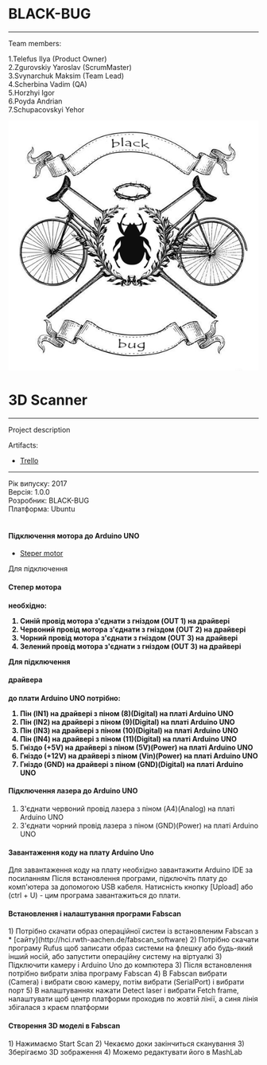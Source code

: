 # BLACK-BUG
* * *
Team members:   

1.Telefus Ilya (Product Owner)   
2.Zgurovskiy Yaroslav (ScrumMaster)   
3.Svynarchuk Maksim (Team Lead)   
4.Scherbina Vadim (QA)   
5.Horzhyi Igor   
6.Poyda Andrian   
7.Schupacovskyi Yehor   

![TeamLogo](https://github.com/Admiral2303/Black-Bug/blob/master/logo000.png)

# 3D Scanner
* * *
Project description  

Artifacts:   
* [Trello](https://trello.com/b/F3zNZruQ)    


* * *
Рік випуску: 2017<br/>
Версія: 1.0.0<br/>
Розробник: BLACK-BUG<br/>
Платформа: Ubuntu<br/>
<br/>

<h4>Підключення мотора до Arduino UNO</h4>

* [Steper motor](http://arduino-diy.com/arduino-drayver-shagovogo-dvigatelya-i-dvigatelya-postoyannogo-toka-L298N)

 Для підключення <h4>Степер мотора<h4> необхідно: <br />
  1) Синій провід мотора з'єднати з гніздом (OUT 1) на драйвері <br />
  2) Червоний провід мотора з'єднати з гніздом (OUT 2) на драйвері <br />
  3) Чорний провід мотора з'єднати з гніздом (OUT 3) на драйвері <br />
  4) Зелений провід мотора з'єднати з гніздом (OUT 3) на драйвері <br />
 
 Для підключення <h4>драйвера<h4> до плати Arduino UNO потрібно:<br />
 1) Пін (IN1) на драйвері з піном (8)(Digital) на платі Arduino UNO
 2) Пін (IN2) на драйвері з піном (9)(Digital) на платі Arduino UNO
 3) Пін (IN3) на драйвері з піном (10)(Digital) на платі Arduino UNO
 4) Пін (IN4) на драйвері з піном (11)(Digital) на платі Arduino UNO
 5) Гніздо (+5V) на драйвері з піном (5V)(Power) на платі Arduino UNO
 6) Гніздо (+12V) на драйвері з піном (Vin)(Power) на платі Arduino UNO
 7) Гніздо (GND) на драйвері з піном (GND)(Digital) на платі Arduino UNO
 
 <h4>Підключення лазера до Arduino UNO</h4>
 
 1) З'єднати червоний провід лазера з піном (A4)(Analog) на платі Arduino UNO
 2) З'єднати чорний провід лазера з піном (GND)(Power) на платі Arduino UNO
 
 <h4>Завантаження коду на плату Arduino Uno</h4>
 Для завантаження коду на плату необхідно завантажити Arduino IDE за посиланням
 Після встановлення програми, підключіть плату до комп'ютера за допомогою USB кабеля.
 Натисність кнопку [Upload] або (ctrl + U) - цим програма завантажиться до плати. 
 
 <h4>Встановлення і налаштування програми Fabscan</h4>
 1) Потрібно скачати образ операційної систеи із встановленим Fabscan з *  [сайту](http://hci.rwth-aachen.de/fabscan_software) 
 2) Потрібно скачати програму Rufus щоб записати образ системи на флешку або будь-який інший носій, або запустити операційну систему на віртуалкі
 3) Підключити камеру і Arduino Uno до компютера
 3) Після встановлення потрібно вибрати зліва програму Fabscan 
 4) В Fabscan вибрати (Camera) і вибрати свою камеру, потім вибрати (SerialPort) і вибрати порт
 5) В налаштуваннях нажати Detect laser і вибрати Fetch frame, налаштувати щоб центр платформи проходив по жовтій лінії, а синя  лінія збігалася з краєм платформи  
 
 <h4>Створення 3D моделі в Fabscan</h4>
1) Нажимаємо Start Scan 
2) Чекаємо доки закінчиться сканування 
3) Зберігаємо 3D зображення 
4) Можемо редактувати його в MashLab
